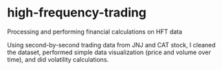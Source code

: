 # high-frequency-trading
Processing and performing financial calculations on HFT data

Using second-by-second trading data from JNJ and CAT stock, 
I cleaned the dataset, performed simple data visualization (price and volume over time), 
and did volatility calculations.
